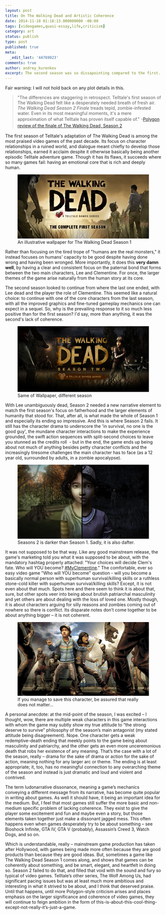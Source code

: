 ```yaml
---
layout: post
title: On The Walking Dead and Artistic Coherence
date: 2014-11-18 01:18:13.000000000 -08:00
tags: [videogames,quasi-essay,life,criticism]
category: art
status: publish
type: post
published: true
meta:
  _edit_last: '44769023'
comments: true
author: andrey_kurenkov
excerpt: The second season was so dissapointing compared to the first. What changed?
---
```

Fair warning: I will not hold back on any plot details in this.

> "The differences are staggering in retrospect. Telltale's first season of The Walking Dead felt like a desperately needed breath of fresh air. <em>The Walking Dead Season 2 Finale</em> treads tepid, zombie-infested water. Even in its most meaningful moments, it's a mere approximation of what Telltale has proven itself capable of." <span style="line-height:1.5;">-</span><a style="line-height:1.5;" href="http://www.polygon.com/2014/8/26/6064039/the-walking-dead-season-2-episode-5-review-no-going-back">Polygon review of the finale of The Walking Dead, Season 2</a>

The first season of Telltale's adaptation of The Walking Dead is among the most praised video games of the past decade. Its focus on character relationships in a ruined world, and dialogue meant chiefly to develop those relationships, earned it acclaim despite it otherwise basically being another episodic Telltale adventure game. Though it has its flaws, it succeeds where so many games fail: having an emotional core that is rich and deeply human.

<figure>
    <a href="http://ecx.images-amazon.com/images/I/91iAqB4pB5L.png"><img class="postimage" src="/writing/images/2014-11-18-on-the-walking-dead-and-artistic-coherence/91iAqB4pB5L.png" alt=""></a> 
    <figcaption>An illustrative wallpaper for The Walking Dead Season 1</figcaption>
</figure>

Rather than focusing on the tired trope of "humans are the real monsters," it instead focuses on humans' capacity to be good despite having done wrong and having been wronged. More importantly, it does this **very damn well**, by having a clear and consistent focus on the paternal bond that forms between the two main characters, Lee and Clementine. For once, the larger themes of the game arise naturally from the human story at its core.

The second season looked to continue from where the last one ended, with Lee dead and the player the role of Clementine. This seemed like a natural choice: to continue with one of the core characters from the last season, with all the improved graphics and fine-tuned gameplay mechanics one can expect in a sequel. So, why is the prevailing response to it so much less positive than for the first season? I'd say, more than anything, it was the second's lack of coherence.

<figure>
    <a href="https://gamerwg.org/wp-content/uploads/2014/10/The-Walking-Dead-Season-2.jpg"><img class="postimage" src="/writing/images/2014-11-18-on-the-walking-dead-and-artistic-coherence/The-Walking-Dead-Season-2.jpg" alt=""/></a> 
    <figcaption>Same  of Wallpaper, different season</figcaption>
</figure>

With Lee unambiguously dead, Season 2 needed a new narrative element to match the first season's focus on fatherhood and the larger elements of humanity that stood for. That, after all, is what made the whole of Season 1 and especially its ending so impressive. And this is where Season 2 fails. It still has the character drama to underscore the 'in survival, no one is the good guy', the mundane character interactions to make the experience grounded, the swift action sequences with split-second choices to leave you stunned as the credits roll  - but in the end, the game ends up being about not much of anything besides petty character conflicts and the increasingly tiresome challenges the main character has to face (as a 12 year old, surrounded by adults, in a zombie apocalypse).

<figure>
    <a href="http://videogamewriters.com/wp-content/uploads/2014/11/walkingdeadseason2.png"><img class="postimage" src="/writing/images/2014-11-18-on-the-walking-dead-and-artistic-coherence/walkingdeadseason2.png" alt=""/></a> 
    <figcaption>Seasons 2 is darker than Season 1. Sadly, it is also dafter.</figcaption>
</figure>

It was not supposed to be that way. Like any good mainstream release, the game's marketing told you what it was supposed to be about, with the mandatory hashtag properly attached: "Your choices will decide Clem's fate. Who will YOU become? <a class="_58cn" href="https://www.facebook.com/hashtag/myclementine">#MyClementine</a>." The comfortable, ever so easy video game "Who will YOU become" question - will you become a basically normal person with superhuman survival/killing skills or a ruthless stone-cold killer with superhuman survival/killing skills? Except, it is not even about that much. Spots here and there seem to think it is about that, sure, but other spots veer into being about brutish patriarchal masculinity and yet others are about dealing with the loss of loved one. Mostly though, it is about characters arguing for silly reasons and zombies coming out of nowhere so there is conflict. Its disparate notes don’t come together to be about anything bigger – it is not coherent.

<figure>
    <a href="http://bloximages.chicago2.vip.townnews.com/tdn.com/content/tncms/images/v3/editorial/0/02/002528fa-df11-11e3-aa53-0019bb2963f4/53798e07da7d8.preview-620.jpg"><img class="postimage" src="/writing/images/2014-11-18-on-the-walking-dead-and-artistic-coherence/save.jpg"/></a> 
    <figcaption>If you manage to save this character, be assured that really does not matter...</figcaption>
</figure>

A personal anecdote: at the mid-point of the season, I was excited – I thought, wow, there are multiple weak characters in this game interactions with whom the game may subtly show my true attitude to “the strong deserve to survive” philosophy of the season’s main antagonist (my stated attitude being disagreement). Nope. One character gets a weak redemptive-death ending that meekly points to the game being about masculinity and patriarchy, and the other gets an even more unceremonious death that robs her existence of any meaning. That’s the case with a lot of the season, really – drama for the sake of drama or action for the sake of action, meaning nothing for any larger arc or theme. The ending is at least appropriate; it, too, has no meaningful connection to any overarching theme of the season and instead is just dramatic and loud and violent and contrived.

The term ludonarrative dissonance, meaning a game’s mechanics conveying a different message from its narrative, has become quite popular in writing about games. As well it should have, it being an important idea for the medium. But, I feel that most games still suffer the more basic and non-medium specific problem of lacking coherence. They exist to give the player some excitement and fun and maybe even a story, but those elements taken together just make a dissonant jagged mess. This often happens even when games desperately try to be about something – see Bioshock Infinite, GTA IV, GTA V (probably), Assassin’s Creed 3, Watch Dogs, and so on.

Which is understandable, really – mainstream game production has taken after Hollywood, with games being made more often because they are good products than because they are good ideas. But, sometimes a game like The Walking Dead Season 1 comes along, and shows that games can be coherently about something, and be smart, elegant, and heartfelt in doing so. Season 2 failed to do that, and filled that void with the sound and fury so typical of video games. Telltale’s other series, The Wolf Among Us, had significant pacing issues but was at least much more ambitious and interesting in what it strived to be about, and I think that deserved praise.  Until that happens, until more Polygon-style criticism arises and places emphasis on the larger significance and coherence of video games, they will continue to feign ambition in the form of this-is-about-this-cool-thing-except-not-really-it’s-just-a-game.
